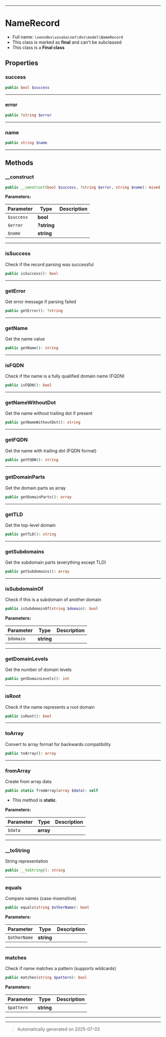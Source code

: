***

# NameRecord





* Full name: `\venndev\vosaka\net\dns\model\NameRecord`
* This class is marked as **final** and can't be subclassed
* This class is a **Final class**



## Properties


### success



```php
public bool $success
```






***

### error



```php
public ?string $error
```






***

### name



```php
public string $name
```






***

## Methods


### __construct



```php
public __construct(bool $success, ?string $error, string $name): mixed
```








**Parameters:**

| Parameter | Type | Description |
|-----------|------|-------------|
| `$success` | **bool** |  |
| `$error` | **?string** |  |
| `$name` | **string** |  |





***

### isSuccess

Check if the record parsing was successful

```php
public isSuccess(): bool
```












***

### getError

Get error message if parsing failed

```php
public getError(): ?string
```












***

### getName

Get the name value

```php
public getName(): string
```












***

### isFQDN

Check if the name is a fully qualified domain name (FQDN)

```php
public isFQDN(): bool
```












***

### getNameWithoutDot

Get the name without trailing dot if present

```php
public getNameWithoutDot(): string
```












***

### getFQDN

Get the name with trailing dot (FQDN format)

```php
public getFQDN(): string
```












***

### getDomainParts

Get the domain parts as array

```php
public getDomainParts(): array
```












***

### getTLD

Get the top-level domain

```php
public getTLD(): string
```












***

### getSubdomains

Get the subdomain parts (everything except TLD)

```php
public getSubdomains(): array
```












***

### isSubdomainOf

Check if this is a subdomain of another domain

```php
public isSubdomainOf(string $domain): bool
```








**Parameters:**

| Parameter | Type | Description |
|-----------|------|-------------|
| `$domain` | **string** |  |





***

### getDomainLevels

Get the number of domain levels

```php
public getDomainLevels(): int
```












***

### isRoot

Check if the name represents a root domain

```php
public isRoot(): bool
```












***

### toArray

Convert to array format for backwards compatibility

```php
public toArray(): array
```












***

### fromArray

Create from array data

```php
public static fromArray(array $data): self
```



* This method is **static**.




**Parameters:**

| Parameter | Type | Description |
|-----------|------|-------------|
| `$data` | **array** |  |





***

### __toString

String representation

```php
public __toString(): string
```












***

### equals

Compare names (case-insensitive)

```php
public equals(string $otherName): bool
```








**Parameters:**

| Parameter | Type | Description |
|-----------|------|-------------|
| `$otherName` | **string** |  |





***

### matches

Check if name matches a pattern (supports wildcards)

```php
public matches(string $pattern): bool
```








**Parameters:**

| Parameter | Type | Description |
|-----------|------|-------------|
| `$pattern` | **string** |  |





***


***
> Automatically generated on 2025-07-03

